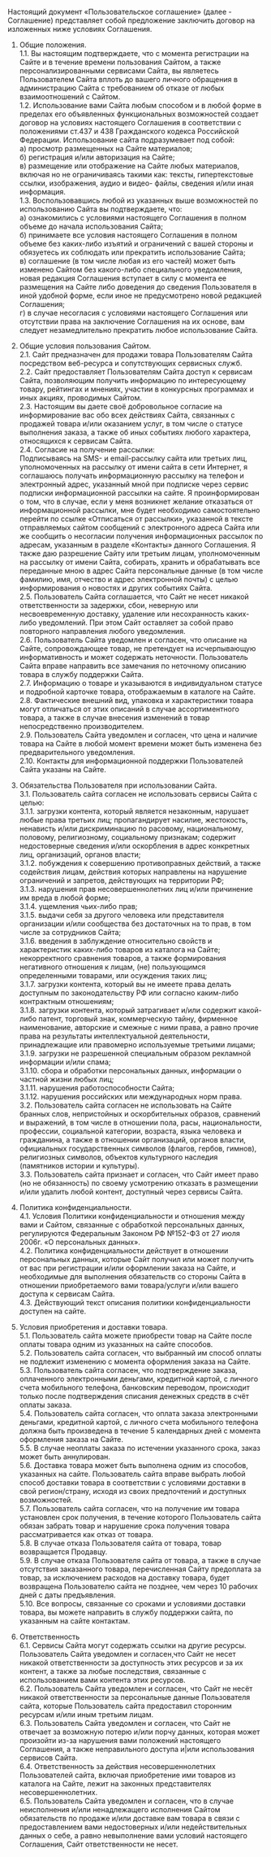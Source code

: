 Настоящий документ «Пользовательское соглашение» (далее - Соглашение) представляет собой предложение заключить договор на изложенных ниже условиях Соглашения.

1. Общие положения.    
1.1. Вы настоящим подтверждаете, что с момента регистрации на Сайте и в течение времени пользования Сайтом, а также персонализированными сервисами Сайта, вы являетесь Пользователем Сайта вплоть до вашего личного обращения в администрацию Сайта с требованием об отказе от любых взаимоотношений с Сайтом.   
1.2. Использование вами Сайта любым способом и в любой форме в пределах его объявленных функциональных возможностей создает договор на условиях настоящего Соглашения в соответствии с положениями ст.437 и 438 Гражданского кодекса Российской Федерации. Использование сайта подразумевает под собой:    
а) просмотр размещенных на Сайте материалов;    
б) регистрация и/или авторизация на Сайте;    
в) размещение или отображение на Сайте любых материалов, включая но не ограничиваясь такими как: тексты, гипертекстовые ссылки, изображения, аудио и видео- файлы, сведения и/или иная информация.   
1.3. Воспользовавшись любой из указанных выше возможностей по использованию Сайта вы подтверждаете, что:   
а) ознакомились с условиями настоящего Соглашения в полном объеме до начала использования Сайта;    
б) принимаете все условия настоящего Соглашения в полном объеме без каких-либо изъятий и ограничений с вашей стороны и обязуетесь их соблюдать или прекратить использование Сайта;   
в) cоглашение (в том числе любая из его частей) может быть изменено Сайтом без какого-либо специального уведомления, новая редакция Соглашения вступает в силу с момента ее размещения на Сайте либо доведения до сведения Пользователя в иной удобной форме, если иное не предусмотрено новой редакцией Соглашения;   
г) в случае несогласия с условиями настоящего Соглашения или отсутствии права на заключение Соглашения на их основе, вам следует незамедлительно прекратить любое использование Сайта.   

2. Общие условия пользования Сайтом.   
2.1. Сайт предназначен для продажи товара Пользователям Сайта посредством веб-ресурса и сопутствующих сервисных служб.   
2.2. Сайт предоставляет Пользователям Сайта доступ к сервисам Сайта, позволяющим получить информацию по интересующему товару, рейтингах и мнениях, участии в конкурсных программах и иных акциях, проводимых Сайтом.   
2.3. Настоящим вы даете своё добровольное согласие на информирование вас обо всех действиях Сайта, связанных с продажей товара и/или оказанием услуг, в том числе о статусе выполнения заказа, а также об иных событиях любого характера, относящихся к сервисам Сайта.   
2.4. Согласие на получение рассылки:   
Подписываясь на SMS- и email-рассылку сайта или третьих лиц, уполномоченных на рассылку от имени сайта в сети Интернет, я соглашаюсь получать информационную рассылку на телефон и электронный адрес, указанный мной при подписке через сервис подписки информационной рассылки на сайте. Я проинформирован о том, что в случае, если у меня возникнет желание отказаться от информационной рассылки, мне будет необходимо самостоятельно перейти по ссылке «Отписаться от рассылки», указанной в тексте отправляемых сайтом сообщений с электронного адреса Сайта или же сообщить о несогласии получения информационных рассылок по адресам, указанным в разделе «Контакты» данного Соглашения. Я также даю разрешение Сайту или третьим лицам, уполномоченным на рассылку от имени Сайта, собирать, хранить и обрабатывать все переданные мною в адрес Сайта персональные данные (в том числе фамилию, имя, отчество и адрес электронной почты) с целью информирования о новостях и других событиях Сайта.   
2.5. Пользователь Сайта соглашается, что Сайт не несет никакой ответственности за задержки, сбои, неверную или несвоевременную доставку, удаление или несохранность каких-либо уведомлений. При этом Сайт оставляет за собой право повторного направления любого уведомления.   
2.6. Пользователь Сайта уведомлен и согласен, что описание на Сайте, сопровождающее товар, не претендует на исчерпывающую информативность и может содержать неточности.    Пользователь Сайта вправе направить все замечания по неточному описанию товара в службу поддержки Сайта.   
2.7. Информацию о товаре и указываются в индивидуальном статусе и подробной карточке товара, отображаемым в каталоге на Сайте.   
2.8. Фактические внешний вид, упаковка и характеристики товара могут отличаться от этих описаний в случае ассортиментного товара, а также в случае внесения изменений в товар непосредственно производителем.   
2.9. Пользователь Сайта уведомлен и согласен, что цена и наличие товара на Сайте в любой момент времени может быть изменена без предварительного уведомления.   
2.10. Контакты для информационной поддержки Пользователей Сайта указаны на Сайте.   

3. Обязательства Пользователя при использовании Сайта.      
3.1. Пользователь сайта согласен не использовать сервисы Сайта с целью:   
3.1.1. загрузки контента, который является незаконным, нарушает любые права третьих лиц; пропагандирует насилие, жестокость, ненависть и/или дискриминацию по расовому, национальному, половому, религиозному, социальному признакам; содержит недостоверные сведения и/или оскорбления в адрес конкретных лиц, организаций, органов власти;   
3.1.2. побуждения к совершению противоправных действий, а также содействия лицам, действия которых направлены на нарушение ограничений и запретов, действующих на территории РФ;   
3.1.3. нарушения прав несовершеннолетних лиц и/или причинение им вреда в любой форме;   
3.1.4. ущемления чьих-либо прав;   
3.1.5. выдачи себя за другого человека или представителя организации и/или сообщества без достаточных на то прав, в том числе за сотрудников Сайта;   
3.1.6. введения в заблуждение относительно свойств и характеристик каких-либо товаров из каталога на Сайте; некорректного сравнения товаров, а также формирования негативного отношения к лицам, (не) пользующимся определенными товарами, или осуждения таких лиц;   
3.1.7. загрузки контента, который вы не имеете права делать доступным по законодательству РФ или согласно каким-либо контрактным отношениям;   
3.1.8. загрузки контента, который затрагивает и/или содержит какой-либо патент, торговый знак, коммерческую тайну, фирменное наименование, авторские и смежные с ними права, а равно прочие права на результаты интеллектуальной деятельности, принадлежащие или правомерно используемые третьими лицами;   
3.1.9. загрузки не разрешенной специальным образом рекламной информации и/или спама;   
3.1.10. сбора и обработки персональных данных, информации о частной жизни любых лиц;   
3.1.11. нарушения работоспособности Сайта;   
3.1.12. нарушения российских или международных норм права.   
3.2. Пользователь сайта согласен не использовать на Сайте бранных слов, непристойных и оскорбительных образов, сравнений и выражений, в том числе в отношении пола, расы, национальности, профессии, социальной категории, возраста, языка человека и гражданина, а также в отношении организаций, органов власти, официальных государственных символов (флагов, гербов, гимнов), религиозных символов, объектов культурного наследия (памятников истории и культуры).   
3.3. Пользователь сайта признает и согласен, что Сайт имеет право (но не обязанность) по своему усмотрению отказать в размещении и/или удалить любой контент, доступный через сервисы Сайта.   

4. Политика конфиденциальности.    
4.1. Условия Политики конфиденциальности и отношения между вами и Сайтом, связанные с обработкой персональных данных, регулируются Федеральным Законом РФ №152-ФЗ от 27 июля 2006г. «О персональных данных».   
4.2. Политика конфиденциальности действует в отношении персональных данных, которые Сайт получил или может получить от вас при регистрации и/или оформлении заказа на Сайте, и необходимые для выполнения обязательств со стороны Сайта в отношении приобретаемого вами товара/услуги и/или вашего доступа к сервисам Сайта.   
4.3. Действующий текст описания политики конфиденциальности доступен на сайте.   

5. Условия приобретения и доставки товара.   
5.1. Пользователь сайта можете приобрести товар на Сайте после оплаты товара одним из указанных на сайте способов.   
5.2. Пользователь сайта согласен, что выбранный им способ оплаты не подлежит изменению с момента оформления заказа на Сайте.   
5.3. Пользователь сайта согласен, что подтверждение заказа, оплаченного электронными деньгами, кредитной картой, с личного счета мобильного телефона, банковским переводом, происходит только после подтверждения списания денежных средств в счёт оплаты заказа.   
5.4. Пользователь сайта согласен, что оплата заказа электронными деньгами, кредитной картой, с личного счета мобильного телефона должна быть произведена в течение 5 календарных дней с момента оформления заказа на Сайте.   
5.5. В случае неоплаты заказа по истечении указанного срока, заказ может быть аннулирован.   
5.6. Доставка товара может быть выполнена одним из способов, указанных на сайте. Пользователь сайта вправе выбрать любой способ доставки товара в соответствии с условиями доставки в свой регион/страну, исходя из своих предпочтений и доступных возможностей.   
5.7. Пользователь сайта согласен, что на получение им товара установлен срок получения, в течение которого Пользователь сайта обязан забрать товар и нарушение срока получения товара рассматривается как отказ от товара.    
5.8. В случае отказа Пользователя сайта от товара, товар возвращается Продавцу.   
5.9. В случае отказа Пользователя сайта от товара, а также в случае отсутствия заказанного товара, перечисленная Сайту предоплата за товар, за исключением расходов на доставку товара, будет возвращена Пользователю сайта не позднее, чем через 10 рабочих дней с даты предъявления.   
5.10. Все вопросы, связанные со сроками и условиями доставки товара, вы можете направить в службу поддержки сайта, по указанным на сайте контактам.   

6. Ответственность   
6.1. Сервисы Сайта могут содержать ссылки на другие ресурсы. Пользователь Сайта уведомлен и согласен,что Сайт не несет никакой ответственности за доступность этих ресурсов и за их контент, а также за любые последствия, связанные с использованием вами контента этих ресурсов.   
6.2. Пользователь Сайта уведомлен и согласен, что Сайт не несёт никакой ответственности за персональные данные Пользователя сайта, которые Пользователь сайта предоставил сторонним ресурсам и/или иным третьим лицам.   
6.3. Пользователь Сайта уведомлен и согласен, что Сайт не отвечает за возможную потерю и/или порчу данных, которая может произойти из-за нарушения вами положений настоящего Соглашения, а также неправильного доступа и|или использования сервисов Сайта.   
6.4. Ответственность за действия несовершеннолетних Пользователей сайта, включая приобретение ими товаров из каталога на Сайте, лежит на законных представителях несовершеннолетних.   
6.5. Пользователь Сайта уведомлен и согласен, что в случае неисполнения и/или ненадлежащего исполнения Сайтом обязательств по продаже и/или доставке вам товара в связи с предоставлением вами недостоверных и/или недействительных данных о себе, а равно невыполнение вами условий настоящего Соглашения, Сайт ответственности не несет.   
